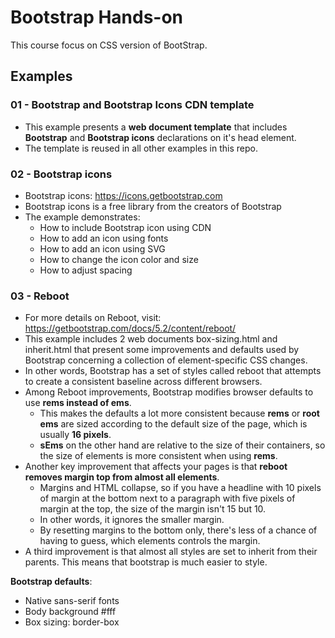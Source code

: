 # Bootstrap Hands-on

This course focus on CSS version of BootStrap.

## Examples

### 01 - Bootstrap and Bootstrap Icons CDN template

- This example presents a <strong>web document template</strong> that includes <strong>Bootstrap</strong> and <strong>Bootstrap icons</strong> declarations on it's head element.
- The template is reused in all other examples in this repo.

### 02 - Bootstrap icons

- Bootstrap icons: https://icons.getbootstrap.com
- Bootstrap icons is a free library from the creators of Bootstrap
- The example demonstrates:
  - How to include Bootstrap icon using CDN
  - How to add an icon using fonts
  - How to add an icon using SVG
  - How to change the icon color and size
  - How to adjust spacing

### 03 - Reboot

- For more details on Reboot, visit: https://getbootstrap.com/docs/5.2/content/reboot/
- This example includes 2 web documents box-sizing.html and inherit.html that present some improvements and defaults used by Bootstrap concerning a collection of element-specific CSS changes.
- In other words, Bootstrap has a set of styles called reboot that attempts to create a consistent baseline across different browsers.
- Among Reboot improvements, Bootstrap modifies browser defaults to use <strong>rems instead of ems</strong>. 
  - This makes the defaults a lot more consistent because <strong>rems</strong> or <strong>root ems</strong> are sized according to the default size of the page, which is usually <strong>16 pixels</strong>.
   - <strong>sEms</strong> on the other hand are relative to the size of their containers, so the size of elements is more consistent when using <strong>rems</strong>.
- Another key improvement that affects your pages is that <strong>reboot removes margin top from almost all elements</strong>. 
  - Margins and HTML collapse, so if you have a headline with 10 pixels of margin at the bottom next to a paragraph with five pixels of margin at the top, the size of the margin isn't 15 but 10. 
  - In other words, it ignores the smaller margin. 
  - By resetting margins to the bottom only, there's less of a chance of having to guess, which elements controls the margin. 
- A third improvement is that almost all styles are set to inherit from their parents. This means that bootstrap is much easier to style.

<strong>Bootstrap defaults</strong>:
  - Native sans-serif fonts
  - Body background #fff
  - Box sizing: border-box
